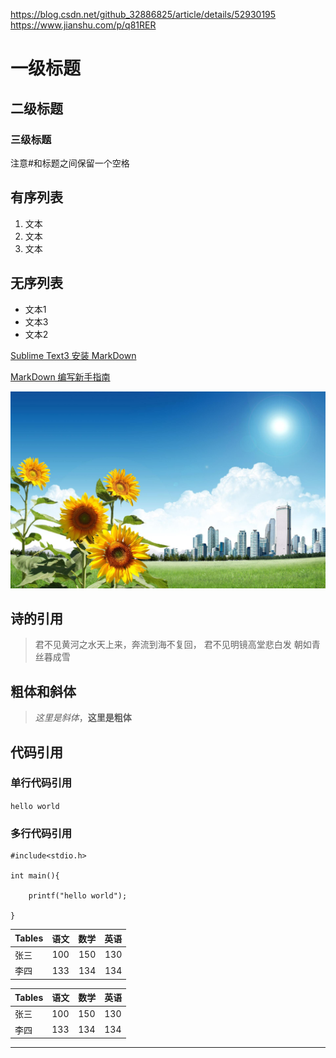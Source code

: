 https://blog.csdn.net/github_32886825/article/details/52930195
https://www.jianshu.com/p/q81RER

# 一级标题
## 二级标题
### 三级标题
注意#和标题之间保留一个空格


## 有序列表

1. 文本
2. 文本
3. 文本


## 无序列表

- 文本1
- 文本3
- 文本2


[Sublime Text3 安装 MarkDown](https://blog.csdn.net/github_32886825/article/details/52930195)

[MarkDown 编写新手指南](https://www.jianshu.com/p/q81RER)


![风景照](./pic/scene.jpg)




## 诗的引用

> 君不见黄河之水天上来，奔流到海不复回，
> 君不见明镜高堂悲白发
> 朝如青丝暮成雪


## 粗体和斜体
> *这里是斜体*，**这里是粗体**


## 代码引用
### 单行代码引用
`hello world`  

### 多行代码引用
```
#include<stdio.h>

int main(){

	printf("hello world");

}

```



|Tables       | 语文       |数学      |英语      |
|-------------|:----------:|---------:|--------:|
|张三         | 100         | 150      |130      |
|李四         | 133         |134       |134      |


|Tables| 语文 |数学|英语|
|------|----|-----|---|
|张三     | 100   | 150|130|
|李四        | 133         |134       |134      |





---
#
#
<meta http-equiv="refresh" content="5">